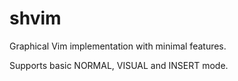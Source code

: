 # shvim

Graphical Vim implementation with minimal features.

Supports basic NORMAL, VISUAL and INSERT mode.
